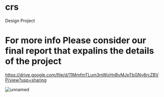 # crs
Design Project

# For more info Please consider our final report that expalins the details of the project
https://drive.google.com/file/d/11MmfmTLum3mWxHnBvMJpTbGNy8rcZBVP/view?usp=sharing

![unnamed](https://user-images.githubusercontent.com/27784386/115162310-718f4a80-a0ab-11eb-8701-445290828d18.png)
